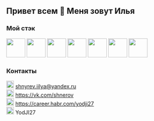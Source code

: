 ## Привет всем 👋 Меня зовут Илья

### Мой стэк
<img width="50" height="50" src="https://simpleicons.org/icons/visualstudiocode.svg"> <img width="50" height="50" src="https://simpleicons.org/icons/html5.svg"> <img width="50" height="50" src="https://simpleicons.org/icons/css3.svg"> <img width="50" height="50" src="https://simpleicons.org/icons/javascript.svg"> <img width="50" height="50" src="https://simpleicons.org/icons/react.svg"> <img width="50" height="50" src="https://simpleicons.org/icons/node-dot-js.svg"> <img width="50" height="50" src="https://simpleicons.org/icons/git.svg">


### Контакты
<img src="https://banner2.cleanpng.com/20180611/gk/kisspng-email-computer-icons-signature-block-5b1e9489c4d265.6417101915287307618062.jpg" width="20" height="20"> shnyrev.iilya@yandex.ru   
<img src="https://simpleicons.org/icons/vk.svg" width="20" height="20"> https://vk.com/shnerov  
<img src="https://simpleicons.org/icons/habr.svg" width="20" height="20"> https://career.habr.com/yodji27  
<img src="https://simpleicons.org/icons/telegram.svg" width="20" height="20"> YodJI27  

